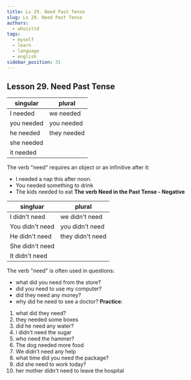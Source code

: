 ```yaml
---
title: Ls 29. Need Past Tense
slug: Ls 29. Need Past Tense
authors:
  - whoisltd
tags:
  - myself
  - learn
  - language
  - english
sidebar_position: 31
---
```

## Lesson 29. Need Past Tense

| singular   | plural      |
| ---------- | ----------- |
| I needed   | we needed   |
| you needed | you needed  |
| he needed  | they needed |
| she needed |             |
| it needed  |             |
The verb "need" requires an object or an infinitive after it:
- I needed a nap this after noon.
- You needed something to drink
- The kids needed to eat
**The verb Need in the Past Tense - Negative**

| singluar        | plural           |
| --------------- | ---------------- |
| I didn't need   | we didn't need   |
| You didn't need | you didn't need  |
| He didn't need  | they didn't need |
| She didn't need |                  |
| It didn't need  |                  |
The verb "need" is often used in questions:
- what did you need from the store?
- did you need to use my computer?
- did they need any money?
- why did he need to see a doctor?
**Practice**:
1. what did they need?
2. they needed some boxes
3. did he need any water?
4. i didn't need the sugar
5. who need the hammer?
6. The dog needed more food
7. We didn't need any help
8. what time did you need the package?
9. did she need to work today?
10. her mother didn't need to leave the hospital
